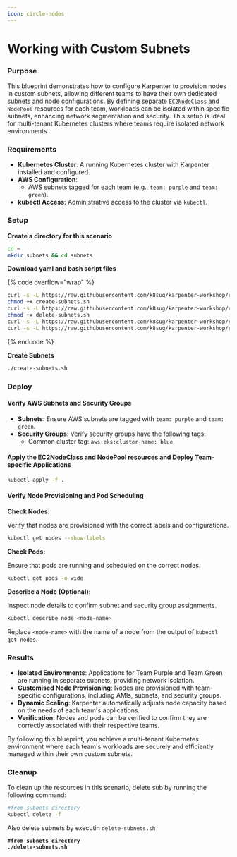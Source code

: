 ```yaml
---
icon: circle-nodes
---
```


# Working with Custom Subnets

### Purpose

This blueprint demonstrates how to configure Karpenter to provision nodes in custom subnets, allowing different teams to have their own dedicated subnets and node configurations. By defining separate `EC2NodeClass` and `NodePool` resources for each team, workloads can be isolated within specific subnets, enhancing network segmentation and security. This setup is ideal for multi-tenant Kubernetes clusters where teams require isolated network environments.

### Requirements

* **Kubernetes Cluster**: A running Kubernetes cluster with Karpenter installed and configured.
* **AWS Configuration**:
  * AWS subnets tagged for each team (e.g., `team: purple` and `team: green`).
* **kubectl Access**: Administrative access to the cluster via `kubectl`.

### Setup

**Create a directory for this scenario**

```bash
cd ~
mkdir subnets && cd subnets
```

**Download yaml and bash script files**

{% code overflow="wrap" %}
```bash
curl -s -L https://raw.githubusercontent.com/k8sug/karpenter-workshop/refs/heads/main/resources/working-with-subnets/create-subnets.sh > create-subnets.sh
chmod +x create-subnets.sh
curl -s -L https://raw.githubusercontent.com/k8sug/karpenter-workshop/refs/heads/main/resources/working-with-subnets/delete-subnets.sh > delete-subnets.sh
chmod +x delete-subnets.sh
curl -s -L https://raw.githubusercontent.com/k8sug/karpenter-workshop/refs/heads/main/resources/working-with-subnets/subnets-nodeclass-nodepool.yaml > subnets-nodeclass-nodepool.yaml
curl -s -L https://raw.githubusercontent.com/k8sug/karpenter-workshop/refs/heads/main/resources/working-with-subnets/workload-subnets.yaml > workload-subnets.yaml
```
{% endcode %}

**Create Subnets**

```bash
./create-subnets.sh
```

### Deploy

#### Verify AWS Subnets and Security Groups

* **Subnets**: Ensure AWS subnets are tagged with `team: purple` and `team: green`.
* **Security Groups**: Verify security groups have the following tags:
  * Common cluster tag: `aws:eks:cluster-name: blue`

#### **Apply the EC2NodeClass and NodePool resources  and** Deploy Team-specific Applications

```bash
kubectl apply -f .
```

#### Verify Node Provisioning and Pod Scheduling

**Check Nodes:**

Verify that nodes are provisioned with the correct labels and configurations.

```bash
kubectl get nodes --show-labels
```

**Check Pods:**

Ensure that pods are running and scheduled on the correct nodes.

```bash
kubectl get pods -o wide
```

**Describe a Node (Optional):**

Inspect node details to confirm subnet and security group assignments.

```bash
kubectl describe node <node-name>
```

Replace `<node-name>` with the name of a node from the output of `kubectl get nodes`.

### Results

* **Isolated Environments**: Applications for Team Purple and Team Green are running in separate subnets, providing network isolation.
* **Customised Node Provisioning**: Nodes are provisioned with team-specific configurations, including AMIs, subnets, and security groups.
* **Dynamic Scaling**: Karpenter automatically adjusts node capacity based on the needs of each team's applications.
* **Verification**: Nodes and pods can be verified to confirm they are correctly associated with their respective teams.

By following this blueprint, you achieve a multi-tenant Kubernetes environment where each team's workloads are securely and efficiently managed within their own custom subnets.

### Cleanup

To clean up the resources in this scenario, delete sub by running the following command:

```bash
#from subnets directory
kubectl delete -f
```

Also delete subnets by executin `delete-subnets.sh`

<pre class="language-bash"><code class="lang-bash"><strong>#from subnets directory
</strong><strong>./delete-subnets.sh
</strong></code></pre>
